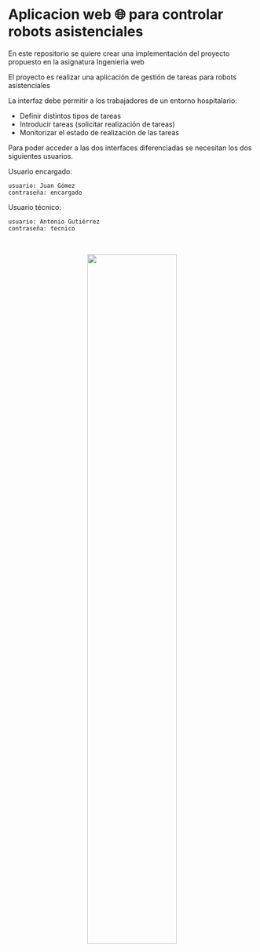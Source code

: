 # Aplicacion web 🌐 para controlar robots asistenciales

En este repositorio se quiere crear una implementación del proyecto propuesto en la asignatura Ingenieria web

El proyecto es realizar una aplicación de gestión de tareas para robots asistenciales

La interfaz debe permitir a los trabajadores de un entorno hospitalario:
+ Definir distintos tipos de tareas
+ Introducir tareas (solicitar realización de tareas)
+ Monitorizar el estado de realización de las tareas


Para poder acceder a las dos interfaces diferenciadas se necesitan los dos siguientes usuarios.

Usuario encargado:

	usuario: Juan Gómez
	contraseña: encargado
	
Usuario técnico:

	usuario: Antonio Gutiérrez
	contraseña: tecnico

<br>

<p align="center">
	<img src="https://raw.githubusercontent.com/Archerd6/Aplicacion-robots-asistenciales-Web/main/Documentos%20del%20proyecto/Robot-asistencial.jpg" style="width:60%">
	<br>
</p>
